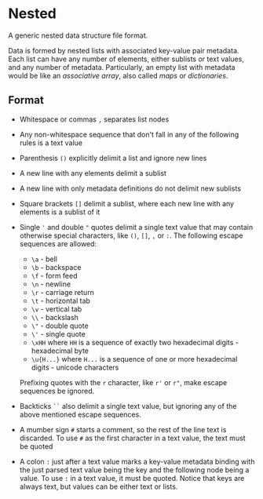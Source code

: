 # Nested
A generic nested data structure file format.

Data is formed by nested lists with associated key-value pair metadata.
Each list can have any number of elements, either sublists or text values, and any number of metadata.
Particularly, an empty list with metadata would be like an *associative array*, also called *maps* or *dictionaries*.


## Format
- Whitespace or commas `,` separates list nodes
- Any non-whitespace sequence that don't fall in any of the following rules
  is a text value
- Parenthesis `()` explicitly delimit a list and ignore new lines
- A new line with any elements delimit a sublist
- A new line with only metadata definitions do not delimit new sublists
- Square brackets `[]` delimit a sublist, where each new line with
  any elements is a sublist of it
- Single `'` and double `"` quotes delimit a single text value that
  may contain otherwise special characters, like `()`, `[]`, `,` or `:`.
  The following escape sequences are allowed:
  + `\a` - bell
  + `\b` - backspace
  + `\f` - form feed
  + `\n` - newline
  + `\r` - carriage return
  + `\t` - horizontal tab
  + `\v` - vertical tab
  + `\\` - backslash
  + `\"` - double quote
  + `\'` - single quote
  + `\xHH` where `HH` is a sequence of exactly two hexadecimal digits - hexadecimal byte
  + `\u{H...}` where `H...` is a sequence of one or more hexadecimal digits - unicode characters
  
  Prefixing quotes with the `r` character, like `r'` or `r"`, make escape sequences be ignored.
- Backticks ``` `` ``` also delimit a single text value, but ignoring 
  any of the above mentioned escape sequences.
- A mumber sign `#` starts a comment, so the rest of the line text is discarded.
  To use `#` as the first character in a text value, the text must be quoted
- A colon `:` just after a text value marks a key-value metadata binding
  with the just parsed text value being the key and the following node
  being a value. To use `:` in a text value, it must be quoted.
  Notice that keys are always text, but values can be either text or lists.
  